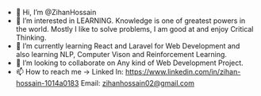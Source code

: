 - 👋 Hi, I’m @ZihanHossain
- 👀 I’m interested in LEARNING. Knowledge is one of greatest powers in the world. Mostly I like to solve problems, I am good at and enjoy Critical Thinking.  
- 🌱 I’m currently learning React and Laravel for Web Development and also learning NLP, Computer Vison and Reinforcement Learning. 
- 💞️ I’m looking to collaborate on Any kind of Web Development Project.
- 📫 How to reach me -> Linked In: https://www.linkedin.com/in/zihan-hossain-1014a0183 Email: zihanhossain02@gmail.com

<!---
ZihanHossain/ZihanHossain is a ✨ special ✨ repository because its `README.md` (this file) appears on your GitHub profile.
You can click the Preview link to take a look at your changes.
--->
